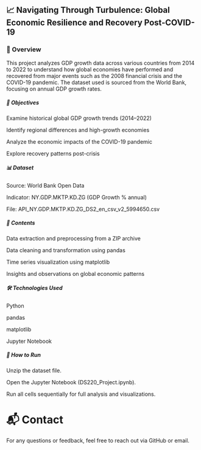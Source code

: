 ## 📈 Navigating Through Turbulence: Global Economic Resilience and Recovery Post-COVID-19

### 📘 Overview
This project analyzes GDP growth data across various countries from 2014 to 2022 to understand how global economies have performed and recovered from major events such as the 2008 financial crisis and the COVID-19 pandemic. The dataset used is sourced from the World Bank, focusing on annual GDP growth rates.

##### 🎯 Objectives
Examine historical global GDP growth trends (2014–2022)

Identify regional differences and high-growth economies

Analyze the economic impacts of the COVID-19 pandemic

Explore recovery patterns post-crisis

##### 📊 Dataset
Source: World Bank Open Data

Indicator: NY.GDP.MKTP.KD.ZG (GDP Growth % annual)

File: API_NY.GDP.MKTP.KD.ZG_DS2_en_csv_v2_5994650.csv

##### 📁 Contents
Data extraction and preprocessing from a ZIP archive

Data cleaning and transformation using pandas

Time series visualization using matplotlib

Insights and observations on global economic patterns

##### 🛠️ Technologies Used
Python

pandas

matplotlib

Jupyter Notebook

##### 📌 How to Run
Unzip the dataset file.

Open the Jupyter Notebook (DS220_Project.ipynb).

Run all cells sequentially for full analysis and visualizations.

# 📬 Contact
For any questions or feedback, feel free to reach out via GitHub or email.

